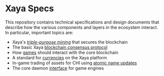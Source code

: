 # Xaya Specs

This repository contains technical specifications and design documents that
describe how the various components and layers in the ecosystem interact.
In particular, important topics are:

* Xaya's [*triple-purpose mining*](mining.md) that secures the blockchain
* The basic Xaya [blockchain consensus protocol](blockchain.md)
* How [games](games.md) should interact with the core blockchain
* A standard for [currencies](currencies.md) on the Xaya platform
* In-game trading of assets for CHI using [atomic name updates](trading.md)
* The core daemon [interface](interface.md) for game engines
